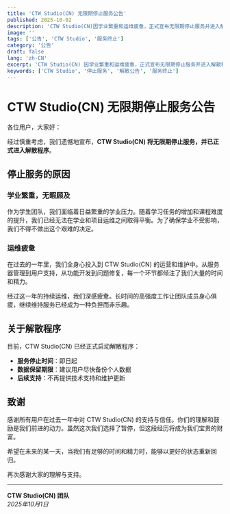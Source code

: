 ```yaml
---
title: 'CTW Studio(CN) 无限期停止服务公告'
published: 2025-10-02
description: 'CTW Studio(CN)因学业繁重和运维疲惫，正式宣布无限期停止服务并进入解散程序，感谢所有用户一年来的支持与信任。'
image: ''
tags: ['公告', 'CTW Studio', '服务终止']
category: '公告'
draft: false
lang: 'zh-CN'
excerpt: 'CTW Studio(CN) 因学业繁重和运维疲惫，正式宣布无限期停止服务并进入解散程序。感谢所有用户一年来的支持与信任。'
keywords: ['CTW Studio', '停止服务', '解散公告', '服务终止']
---
```


# CTW Studio(CN) 无限期停止服务公告

各位用户，大家好：

经过慎重考虑，我们遗憾地宣布，**CTW Studio(CN) 将无限期停止服务，并已正式进入解散程序**。

## 停止服务的原因

### 学业繁重，无暇顾及

作为学生团队，我们面临着日益繁重的学业压力。随着学习任务的增加和课程难度的提升，我们已经无法在学业和项目运维之间取得平衡。为了确保学业不受影响，我们不得不做出这个艰难的决定。

### 运维疲惫

在过去的一年里，我们全身心投入到 CTW Studio(CN) 的运营和维护中。从服务器管理到用户支持，从功能开发到问题修复，每一个环节都倾注了我们大量的时间和精力。

经过这一年的持续运维，我们深感疲惫。长时间的高强度工作让团队成员身心俱疲，继续维持服务已经成为一种负担而非乐趣。

## 关于解散程序

目前，CTW Studio(CN) 已经正式启动解散程序：

- **服务停止时间**：即日起
- **数据保留期限**：建议用户尽快备份个人数据
- **后续支持**：不再提供技术支持和维护更新

## 致谢

感谢所有用户在过去一年中对 CTW Studio(CN) 的支持与信任。你们的理解和鼓励是我们前进的动力。虽然这次我们选择了暂停，但这段经历将成为我们宝贵的财富。

希望在未来的某一天，当我们有足够的时间和精力时，能够以更好的状态重新回归。

再次感谢大家的理解与支持。

---

**CTW Studio(CN) 团队**  
*2025年10月1日*